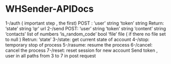 # WHSender-APIDocs

1-/auth ( important step , the first)
POST : 
‘user’ string
‘token’ string
Return: 
‘state’ string
‘qr’ url
2-/send
POST:
‘user’ string
‘token’ string
‘content’ string
‘contacts’ list of numbers
‘is_random_code’ bool
‘file’ file ( if there no file set to null )
Retrun:
‘state’
3-/state: get current state of account
4-/stop: temporary stop of process
5-/rasume: resume the process
6-/cancel: cancel the process
7-/reset: reset session for new account 
Send token , user in all paths from 3 to 7 in post request
